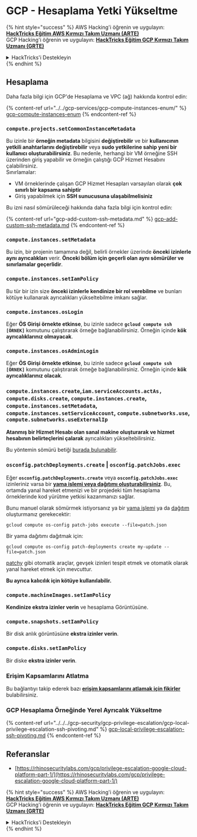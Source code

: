 # GCP - Hesaplama Yetki Yükseltme

{% hint style="success" %}
AWS Hacking'i öğrenin ve uygulayın:<img src="/.gitbook/assets/image.png" alt="" data-size="line">[**HackTricks Eğitim AWS Kırmızı Takım Uzmanı (ARTE)**](https://training.hacktricks.xyz/courses/arte)<img src="/.gitbook/assets/image.png" alt="" data-size="line">\
GCP Hacking'i öğrenin ve uygulayın: <img src="/.gitbook/assets/image (2).png" alt="" data-size="line">[**HackTricks Eğitim GCP Kırmızı Takım Uzmanı (GRTE)**<img src="/.gitbook/assets/image (2).png" alt="" data-size="line">](https://training.hacktricks.xyz/courses/grte)

<details>

<summary>HackTricks'i Destekleyin</summary>

* [**Abonelik planlarını**](https://github.com/sponsors/carlospolop) kontrol edin!
* 💬 [**Discord grubuna**](https://discord.gg/hRep4RUj7f) katılın veya [**telegram grubuna**](https://t.me/peass) katılın veya bizi **Twitter** 🐦 [**@hacktricks\_live**](https://twitter.com/hacktricks\_live)** takip edin.**
* **Hacking püf noktalarını paylaşarak** [**HackTricks**](https://github.com/carlospolop/hacktricks) ve [**HackTricks Cloud**](https://github.com/carlospolop/hacktricks-cloud) github depolarına PR gönderin.

</details>
{% endhint %}

## Hesaplama

Daha fazla bilgi için GCP'de Hesaplama ve VPC (ağ) hakkında kontrol edin:

{% content-ref url="../../gcp-services/gcp-compute-instances-enum/" %}
[gcp-compute-instances-enum](../../gcp-services/gcp-compute-instances-enum/)
{% endcontent-ref %}

### `compute.projects.setCommonInstanceMetadata`

Bu izinle bir **örneğin metadata** bilgisini **değiştirebilir** ve bir **kullanıcının yetkili anahtarlarını değiştirebilir** veya **sudo yetkilerine sahip yeni bir kullanıcı oluşturabilirsiniz**. Bu nedenle, herhangi bir VM örneğine SSH üzerinden giriş yapabilir ve örneğin çalıştığı GCP Hizmet Hesabını çalabilirsiniz.\
Sınırlamalar:

* VM örneklerinde çalışan GCP Hizmet Hesapları varsayılan olarak **çok sınırlı bir kapsama sahiptir**
* Giriş yapabilmek için **SSH sunucusuna ulaşabilmelisiniz**

Bu izni nasıl sömürüleceği hakkında daha fazla bilgi için kontrol edin:

{% content-ref url="gcp-add-custom-ssh-metadata.md" %}
[gcp-add-custom-ssh-metadata.md](gcp-add-custom-ssh-metadata.md)
{% endcontent-ref %}

### `compute.instances.setMetadata`

Bu izin, bir projenin tamamına değil, belirli örnekler üzerinde **önceki izinlerle aynı ayrıcalıkları** verir. **Önceki bölüm için geçerli olan aynı sömürüler ve sınırlamalar geçerlidir**.

### `compute.instances.setIamPolicy`

Bu tür bir izin size **önceki izinlerle kendinize bir rol verebilme** ve bunları kötüye kullanarak ayrıcalıkları yükseltebilme imkanı sağlar.

### **`compute.instances.osLogin`**

Eğer **ÖS Girişi örnekte etkinse**, bu izinle sadece **`gcloud compute ssh [ÖRNEK]`** komutunu çalıştırarak örneğe bağlanabilirsiniz. Örneğin içinde **kök ayrıcalıklarınız olmayacak**.

### **`compute.instances.osAdminLogin`**

Eğer **ÖS Girişi örnekte etkinse**, bu izinle sadece **`gcloud compute ssh [ÖRNEK]`** komutunu çalıştırarak örneğe bağlanabilirsiniz. Örneğin içinde **kök ayrıcalıklarınız olacak**.

### `compute.instances.create`,`iam.serviceAccounts.actAs, compute.disks.create`, `compute.instances.create`, `compute.instances.setMetadata`, `compute.instances.setServiceAccount`, `compute.subnetworks.use`, `compute.subnetworks.useExternalIp`

**Atanmış bir Hizmet Hesabı olan sanal makine oluşturarak ve hizmet hesabının belirteçlerini çalarak** ayrıcalıkları yükseltebilirsiniz.

Bu yöntemin sömürü betiği [burada bulunabilir](https://github.com/RhinoSecurityLabs/GCP-IAM-Privilege-Escalation/blob/master/ExploitScripts/compute.instances.create.py).

### `osconfig.patchDeployments.create` | `osconfig.patchJobs.exec`

Eğer **`osconfig.patchDeployments.create`** veya **`osconfig.patchJobs.exec`** izinleriniz varsa bir [**yama işlemi veya dağıtımı oluşturabilirsiniz**](https://blog.raphael.karger.is/articles/2022-08/GCP-OS-Patching). Bu, ortamda yanal hareket etmenizi ve bir projedeki tüm hesaplama örneklerinde kod yürütme yetkisi kazanmanızı sağlar.

Bunu manuel olarak sömürmek istiyorsanız ya bir [yama işlemi](https://github.com/rek7/patchy/blob/main/pkg/engine/patches/patch\_job.json) ya da [dağıtım](https://github.com/rek7/patchy/blob/main/pkg/engine/patches/patch\_deployment.json) oluşturmanız gerekecektir:

`gcloud compute os-config patch-jobs execute --file=patch.json`

Bir yama dağıtımı dağıtmak için:

`gcloud compute os-config patch-deployments create my-update --file=patch.json`

[patchy](https://github.com/rek7/patchy) gibi otomatik araçlar, gevşek izinleri tespit etmek ve otomatik olarak yanal hareket etmek için mevcuttur.

**Bu ayrıca kalıcılık için kötüye kullanılabilir.**

### `compute.machineImages.setIamPolicy`

**Kendinize ekstra izinler verin** ve hesaplama Görüntüsüne.

### `compute.snapshots.setIamPolicy`

Bir disk anlık görüntüsüne **ekstra izinler verin**.

### `compute.disks.setIamPolicy`

Bir diske **ekstra izinler verin**.

### Erişim Kapsamlarını Atlatma

Bu bağlantıyı takip ederek bazı [**erişim kapsamlarını atlamak için fikirler**](../../../gcp-security/gcp-privilege-escalation/) bulabilirsiniz.

### GCP Hesaplama Örneğinde Yerel Ayrıcalık Yükseltme

{% content-ref url="../../../gcp-security/gcp-privilege-escalation/gcp-local-privilege-escalation-ssh-pivoting.md" %}
[gcp-local-privilege-escalation-ssh-pivoting.md](../../../gcp-security/gcp-privilege-escalation/gcp-local-privilege-escalation-ssh-pivoting.md)
{% endcontent-ref %}

## Referanslar

* [https://rhinosecuritylabs.com/gcp/privilege-escalation-google-cloud-platform-part-1/](https://rhinosecuritylabs.com/gcp/privilege-escalation-google-cloud-platform-part-1/)

{% hint style="success" %}
AWS Hacking'i öğrenin ve uygulayın:<img src="/.gitbook/assets/image.png" alt="" data-size="line">[**HackTricks Eğitim AWS Kırmızı Takım Uzmanı (ARTE)**](https://training.hacktricks.xyz/courses/arte)<img src="/.gitbook/assets/image.png" alt="" data-size="line">\
GCP Hacking'i öğrenin ve uygulayın: <img src="/.gitbook/assets/image (2).png" alt="" data-size="line">[**HackTricks Eğitim GCP Kırmızı Takım Uzmanı (GRTE)**<img src="/.gitbook/assets/image (2).png" alt="" data-size="line">](https://training.hacktricks.xyz/courses/grte)

<details>

<summary>HackTricks'i Destekleyin</summary>

* [**Abonelik planlarını**](https://github.com/sponsors/carlospolop) kontrol edin!
* 💬 [**Discord grubuna**](https://discord.gg/hRep4RUj7f) katılın veya [**telegram grubuna**](https://t.me/peass) katılın veya bizi **Twitter** 🐦 [**@hacktricks\_live**](https://twitter.com/hacktricks\_live)** takip edin.**
* **Hacking püf noktalarını paylaşarak** [**HackTricks**](https://github.com/carlospolop/hacktricks) ve [**HackTricks Cloud**](https://github.com/carlospolop/hacktricks-cloud) github depolarına PR gönderin.

</details>
{% endhint %}
